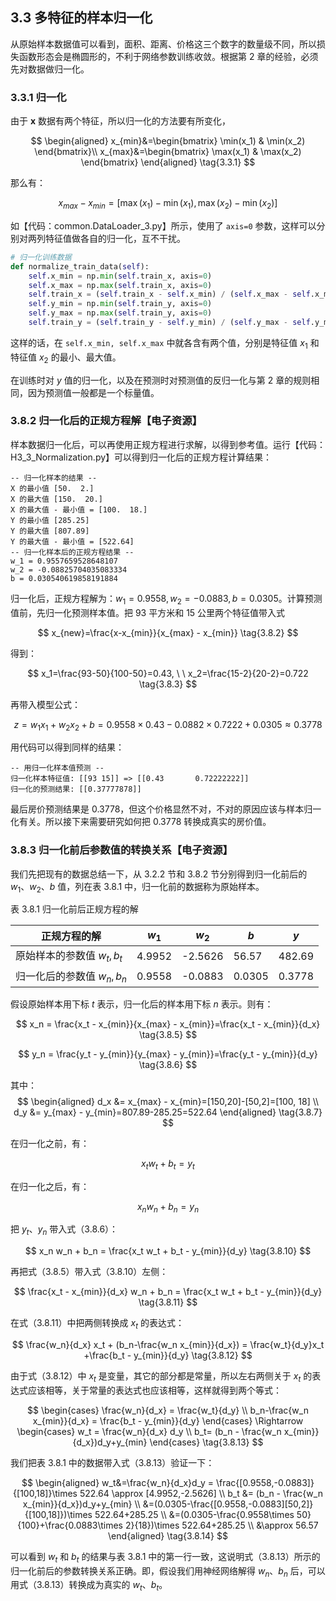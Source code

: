 
## 3.3 多特征的样本归一化

从原始样本数据值可以看到，面积、距离、价格这三个数字的数量级不同，所以损失函数形态会是椭圆形的，不利于网络参数训练收敛。根据第 2 章的经验，必须先对数据做归一化。

### 3.3.1 归一化

由于 $\mathbf x$ 数据有两个特征，所以归一化的方法要有所变化，

$$
\begin{aligned}
x_{min}&=\begin{bmatrix} \min(x_1) & \min(x_2) \end{bmatrix}\\
x_{max}&=\begin{bmatrix} \max(x_1) & \max(x_2) \end{bmatrix}
\end{aligned}
\tag{3.3.1}
$$

那么有：

$$
x_{max} - x_{min} = [\max(x_1)-\min(x_1), \max(x_2) - \min(x_2)]
\tag{3.3.2}
$$

如【代码：common.DataLoader_3.py】所示，使用了 `axis=0` 参数，这样可以分别对两列特征值做各自的归一化，互不干扰。

```python
# 归一化训练数据
def normalize_train_data(self):
    self.x_min = np.min(self.train_x, axis=0)
    self.x_max = np.max(self.train_x, axis=0)
    self.train_x = (self.train_x - self.x_min) / (self.x_max - self.x_min)
    self.y_min = np.min(self.train_y, axis=0)
    self.y_max = np.max(self.train_y, axis=0)
    self.train_y = (self.train_y - self.y_min) / (self.y_max - self.y_min)
```

这样的话，在 `self.x_min, self.x_max` 中就各含有两个值，分别是特征值 $x_1$ 和特征值 $x_2$ 的最小、最大值。

在训练时对 $y$ 值的归一化，以及在预测时对预测值的反归一化与第 2 章的规则相同，因为预测值一般都是一个标量值。


### 3.8.2 归一化后的正规方程解【电子资源】


样本数据归一化后，可以再使用正规方程进行求解，以得到参考值。运行【代码：H3_3_Normalization.py】可以得到归一化后的正规方程计算结果：

```
-- 归一化样本的结果 --
X 的最小值 [50.  2.]
X 的最大值 [150.  20.]
X 的最大值 - 最小值 = [100.  18.]
Y 的最小值 [285.25]
Y 的最大值 [807.89]
Y 的最大值 - 最小值 = [522.64]
-- 归一化样本后的正规方程结果 --
w_1 = 0.9557659528648107
w_2 = -0.08825704035083334
b = 0.030540619858191884
```
归一化后，正规方程解为：$w_1=0.9558, w_2=-0.0883, b=0.0305$。计算预测值前，先归一化预测样本值。把 93 平方米和 15 公里两个特征值带入式

$$
x_{new}=\frac{x-x_{min}}{x_{max} - x_{min}}
\tag{3.8.2}
$$

得到：

$$
x_1=\frac{93-50}{100-50}=0.43, \ \ x_2=\frac{15-2}{20-2}=0.722
\tag{3.8.3}
$$

再带入模型公式：

$$
z = w_1 x_1 + w_2 x_2 + b = 0.9558 \times 0.43 -0.0882 \times 0.7222 + 0.0305 \approx 0.3778
\tag{3.8.4}
$$

用代码可以得到同样的结果：

```
-- 用归一化样本值预测 --
归一化样本特征值: [[93 15]] => [[0.43       0.72222222]]
归一化的预测结果: [[0.37777878]]
```
最后房价预测结果是 0.3778，但这个价格显然不对，不对的原因应该与样本归一化有关。所以接下来需要研究如何把 0.3778 转换成真实的房价值。

### 3.8.3 归一化前后参数值的转换关系【电子资源】

我们先把现有的数据总结一下，从 3.2.2 节和 3.8.2 节分别得到归一化前后的 $w_1、w_2、b$ 值，列在表 3.8.1 中，归一化前的数据称为原始样本。

表 3.8.1 归一化前后正规方程的解

|正规方程的解|$w_1$|$w_2$|$b$|$y$|
|-|-|-|-|-|
|原始样本的参数值 $w_t,b_t$|4.9952|-2.5626|56.57|482.69|
|归一化后的参数值 $w_n,b_n$|0.9558|-0.0883|0.0305|0.3778|


假设原始样本用下标 $t$ 表示，归一化后的样本用下标 $n$ 表示。则有：

$$
x_n = \frac{x_t - x_{min}}{x_{max} - x_{min}}=\frac{x_t - x_{min}}{d_x} 
\tag{3.8.5}
$$

$$
y_n = \frac{y_t - y_{min}}{y_{max} - y_{min}}=\frac{y_t - y_{min}}{d_y} 
\tag{3.8.6}
$$

其中：
$$
\begin{aligned}
d_x &= x_{max} - x_{min}=[150,20]-[50,2]=[100, 18] \\
d_y &= y_{max} - y_{min}=807.89-285.25=522.64
\end{aligned}
\tag{3.8.7}
$$

在归一化之前，有：

$$
x_t w_t + b_t = y_t 
\tag{3.8.8}
$$

在归一化之后，有：

$$
x_n w_n + b_n=y_n 
\tag{3.8.9}
$$

把 $y_t、y_n$ 带入式（3.8.6）：

$$
x_n w_n + b_n = \frac{x_t w_t + b_t - y_{min}}{d_y} 
\tag{3.8.10}
$$

再把式（3.8.5）带入式（3.8.10）左侧：

$$
\frac{x_t - x_{min}}{d_x} w_n + b_n = \frac{x_t w_t + b_t - y_{min}}{d_y} 
\tag{3.8.11}
$$

在式（3.8.11）中把两侧转换成 $x_t$ 的表达式：

$$
\frac{w_n}{d_x} x_t + (b_n-\frac{w_n x_{min}}{d_x}) = \frac{w_t}{d_y}x_t +\frac{b_t - y_{min}}{d_y} 
\tag{3.8.12}
$$

由于式（3.8.12）中 $x_t$ 是变量，其它的部分都是常量，所以左右两侧关于 $x_t$ 的表达式应该相等，关于常量的表达式也应该相等，这样就得到两个等式：

$$
\begin{cases}
\frac{w_n}{d_x} = \frac{w_t}{d_y}
\\
b_n-\frac{w_n x_{min}}{d_x} = \frac{b_t - y_{min}}{d_y}
\end{cases}
\Rightarrow
\begin{cases}
w_t = \frac{w_n}{d_x} d_y
\\
b_t= (b_n - \frac{w_n x_{min}}{d_x})d_y+y_{min}
\end{cases}
\tag{3.8.13}
$$

我们把表 3.8.1 中的数据带入式（3.8.13）验证一下：

$$
\begin{aligned}
w_t&=\frac{w_n}{d_x}d_y = \frac{[0.9558,-0.0883]}{[100,18]}\times 522.64 \approx [4.9952,-2.5626]
\\
b_t &= (b_n - \frac{w_n x_{min}}{d_x})d_y+y_{min}
\\
&=(0.0305-\frac{[0.9558,-0.0883][50,2]}{[100,18]})\times 522.64+285.25
\\
&=(0.0305-\frac{0.9558\times 50}{100}+\frac{0.0883\times 2}{18})\times 522.64+285.25 
\\
&\approx 56.57
\end{aligned}
\tag{3.8.14}
$$

可以看到 $w_t$ 和 $b_t$ 的结果与表 3.8.1 中的第一行一致，这说明式（3.8.13）所示的归一化前后的参数转换关系正确。即，假设我们用神经网络解得 $w_n、b_n$ 后，可以用式（3.8.13）转换成为真实的 $w_t、b_t$。

